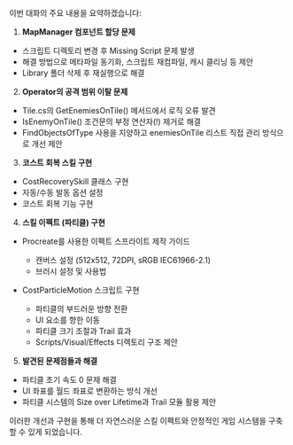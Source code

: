 이번 대화의 주요 내용을 요약하겠습니다:

1. **MapManager 컴포넌트 할당 문제**
- 스크립트 디렉토리 변경 후 Missing Script 문제 발생
- 해결 방법으로 메타파일 동기화, 스크립트 재컴파일, 캐시 클리닝 등 제안
- Library 폴더 삭제 후 재실행으로 해결

2. **Operator의 공격 범위 이탈 문제**
- Tile.cs의 GetEnemiesOnTile() 메서드에서 로직 오류 발견
- IsEnemyOnTile() 조건문의 부정 연산자(!) 제거로 해결
- FindObjectsOfType 사용을 지양하고 enemiesOnTile 리스트 직접 관리 방식으로 개선 제안

3. **코스트 회복 스킬 구현**
- CostRecoverySkill 클래스 구현
- 자동/수동 발동 옵션 설정
- 코스트 회복 기능 구현

4. **스킬 이펙트 (파티클) 구현**
- Procreate를 사용한 이펙트 스프라이트 제작 가이드
  - 캔버스 설정 (512x512, 72DPI, sRGB IEC61966-2.1)
  - 브러시 설정 및 사용법

- CostParticleMotion 스크립트 구현
  - 파티클의 부드러운 방향 전환
  - UI 요소를 향한 이동
  - 파티클 크기 조절과 Trail 효과
  - Scripts/Visual/Effects 디렉토리 구조 제안

5. **발견된 문제점들과 해결**
- 파티클 초기 속도 0 문제 해결
- UI 좌표를 월드 좌표로 변환하는 방식 개선
- 파티클 시스템의 Size over Lifetime과 Trail 모듈 활용 제안

이러한 개선과 구현을 통해 더 자연스러운 스킬 이펙트와 안정적인 게임 시스템을 구축할 수 있게 되었습니다.